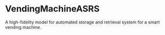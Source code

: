 # VendingMachineASRS
A high-fidelity model for automated storage and retrieval system for a smart vending machine. 
